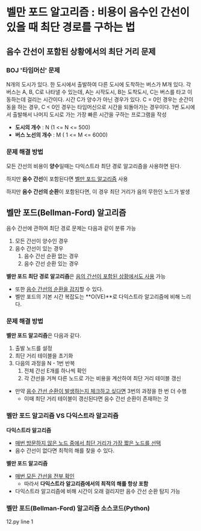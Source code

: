 # 벨만 포드 알고리즘 : 비용이 음수인 간선이 있을 때 최단 경로를 구하는 법

## 음수 간선이 포함된 상황에서의 최단 거리 문제

### BOJ '타임머신' 문제

N개의 도시가 있다. 한 도시에서 출발하여 다른 도시에 도착하는 버스가 M개 있다. 각 버스는 A, B, C로 나타낼 수 있는데, A는 시작도시, B는 도착도시, C는 버스를 타고 이동하는데 걸리는 시간이다. 시간 C가 양수가 아닌 경우가 있다. C = 0인 경우는 순간이동을 하는 경우, C < 0인 경우는 타임머신으로 시간을 되돌아가는 경우이다. 1번 도시에서 출발해서 나머지 도시로 가는 가장 빠른 시간을 구하는 프로그램을 작성

- **도시의 개수** : N (1 <= N <= 500)
- **버스 노선의 개수** : M ( 1 <= M <= 6000)



### 문제 해결 방법

모든 간선의 비용이 **양수**일때는 다익스트라 최단 경로 알고리즘을 사용하면 된다.

하지만 **음수 간선**이 포함된다면 <u>벨만 포드 알고리즘</u> 사용

하지만 **음수 간선의 순환**이 포함된다면, 이 경우 최단 거리가 음의 무한인 노드가 발생



## 벨만 포드(Bellman-Ford) 알고리즘

음수 간선에 관하여 최단 경로 문제는 다음과 같이 분류 가능

1. 모든 간선이 양수인 경우
2. 음수 간선이 있는 경우
   1. 음수 간선 순환 없는 경우
   2. 음수 간선 순환 있는 경우

**벨만 포드 최단 경로 알고리즘**은 <u>음의 간선이 포함된 상황에서도 사용</u> 가능

- 또한 <u>음수 간선의 순환을 감지</u>할 수 있다.
- 벨만 포드의 기본 시간 복잡도는 **O(VE)**로 다익스트라 알고리즘에 비해 느리다.

 

### 문제 해결 방법

**벨만 포드 알고리즘**은 다음과 같다.

1. 출발 노드를 설정
2. 최단 거리 테이블을 초기화
3. 다음의 과정을 N - 1번 반복
   1. 전체 간선 E개를 하나씩 확인
   2. 각 간선을 거쳐 다른 노드로 가는 비용을 계산하여 최단 거리 테이블 갱신

- 만약 <u>음수 간선 순환이 발생하는지 체크하고 싶다면</u> 3번의 과정을 한 번 더 수행
  - 이때 최단 거리 테이블이 갱신된다면 음수 간선 순환이 존재하는 것



### 벨만 포드 알고리즘 VS 다익스트라 알고리즘

**다익스트라 알고리즘**

- <u>매번 방문하지 않은 노드 중에서 최단 거리가 가장 짧은 노드를 선택</u>
- 음수 간선이 없다면 최적의 해를 찾을 수 있다.

**벨만 포드 알고리즘**

- <u>매번 모든 간선을 전부 확인</u>
  - 따라서 **다익스트라 알고리즘에서의 최적의 해를 항상 포함**
- 다익스트라 알고리즘에 비해 시간이 오래 걸리지만 음수 간선 순환 탐지 가능



### 벨만 포드(Bellman-Ford) 알고리즘  소스코드(Python)

12.py line 1















 